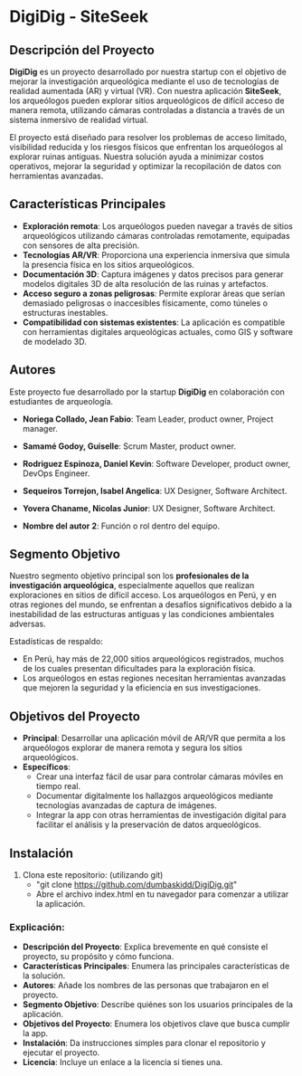 # DigiDig - SiteSeek

## Descripción del Proyecto
**DigiDig** es un proyecto desarrollado por nuestra startup con el objetivo de mejorar la investigación arqueológica mediante el uso de tecnologías de realidad aumentada (AR) y virtual (VR). Con nuestra aplicación **SiteSeek**, los arqueólogos pueden explorar sitios arqueológicos de difícil acceso de manera remota, utilizando cámaras controladas a distancia a través de un sistema inmersivo de realidad virtual.

El proyecto está diseñado para resolver los problemas de acceso limitado, visibilidad reducida y los riesgos físicos que enfrentan los arqueólogos al explorar ruinas antiguas. Nuestra solución ayuda a minimizar costos operativos, mejorar la seguridad y optimizar la recopilación de datos con herramientas avanzadas.

## Características Principales
- **Exploración remota**: Los arqueólogos pueden navegar a través de sitios arqueológicos utilizando cámaras controladas remotamente, equipadas con sensores de alta precisión.
- **Tecnologías AR/VR**: Proporciona una experiencia inmersiva que simula la presencia física en los sitios arqueológicos.
- **Documentación 3D**: Captura imágenes y datos precisos para generar modelos digitales 3D de alta resolución de las ruinas y artefactos.
- **Acceso seguro a zonas peligrosas**: Permite explorar áreas que serían demasiado peligrosas o inaccesibles físicamente, como túneles o estructuras inestables.
- **Compatibilidad con sistemas existentes**: La aplicación es compatible con herramientas digitales arqueológicas actuales, como GIS y software de modelado 3D.

## Autores
Este proyecto fue desarrollado por la startup **DigiDig** en colaboración con estudiantes de arqueología.

- **Noriega Collado, Jean Fabio**: Team Leader, product owner, Project manager. 
- **Samamé Godoy, Guiselle**: Scrum Master, product owner. 
- **Rodriguez Espinoza, Daniel Kevin**: Software Developer, product owner, DevOps Engineer. 
- **Sequeiros Torrejon, Isabel Angelica**: UX Designer, Software Architect. 
- **Yovera Chaname, Nicolas Junior**: UX Designer, Software Architect. 

- **Nombre del autor 2**: Función o rol dentro del equipo.

## Segmento Objetivo
Nuestro segmento objetivo principal son los **profesionales de la investigación arqueológica**, especialmente aquellos que realizan exploraciones en sitios de difícil acceso. Los arqueólogos en Perú, y en otras regiones del mundo, se enfrentan a desafíos significativos debido a la inestabilidad de las estructuras antiguas y las condiciones ambientales adversas.

Estadísticas de respaldo:
- En Perú, hay más de 22,000 sitios arqueológicos registrados, muchos de los cuales presentan dificultades para la exploración física.
- Los arqueólogos en estas regiones necesitan herramientas avanzadas que mejoren la seguridad y la eficiencia en sus investigaciones.

## Objetivos del Proyecto
- **Principal**: Desarrollar una aplicación móvil de AR/VR que permita a los arqueólogos explorar de manera remota y segura los sitios arqueológicos.
- **Específicos**:
  - Crear una interfaz fácil de usar para controlar cámaras móviles en tiempo real.
  - Documentar digitalmente los hallazgos arqueológicos mediante tecnologías avanzadas de captura de imágenes.
  - Integrar la app con otras herramientas de investigación digital para facilitar el análisis y la preservación de datos arqueológicos.

## Instalación
1. Clona este repositorio: (utilizando git)
   - "git clone https://github.com/dumbaskidd/DigiDig.git"
   - Abre el archivo index.html en tu navegador para comenzar a utilizar la aplicación.
  

### Explicación:
- **Descripción del Proyecto**: Explica brevemente en qué consiste el proyecto, su propósito y cómo funciona.
- **Características Principales**: Enumera las principales características de la solución.
- **Autores**: Añade los nombres de las personas que trabajaron en el proyecto.
- **Segmento Objetivo**: Describe quiénes son los usuarios principales de la aplicación.
- **Objetivos del Proyecto**: Enumera los objetivos clave que busca cumplir la app.
- **Instalación**: Da instrucciones simples para clonar el repositorio y ejecutar el proyecto.
- **Licencia**: Incluye un enlace a la licencia si tienes una.


